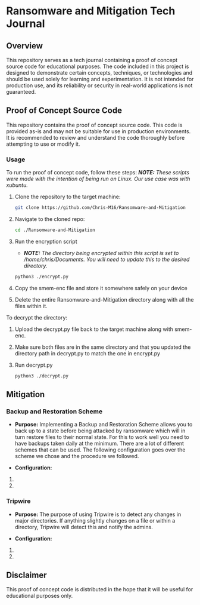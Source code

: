 # Ransomware and Mitigation Tech Journal

## Overview

This repository serves as a tech journal containing a proof of concept source code for educational purposes. The code included in this project is designed to demonstrate certain concepts, techniques, or technologies and should be used solely for learning and experimentation. It is not intended for production use, and its reliability or security in real-world applications is not guaranteed.

## Proof of Concept Source Code

This repository contains the proof of concept source code. This code is provided as-is and may not be suitable for use in production environments. It is recommended to review and understand the code thoroughly before attempting to use or modify it.

### Usage

To run the proof of concept code, follow these steps:
_**NOTE:** These scripts were made with the intention of being run on Linux. Our use case was with xubuntu._

1. Clone the repository to the target machine:

    ```bash
    git clone https://github.com/Chris-M16/Ransomware-and-Mitigation
    ```

2. Navigate to the cloned repo:

    ```bash
    cd ./Ransomware-and-Mitigation
    ```

3. Run the encryption script
    * _**NOTE:** The directory being encrypted within this script is set to /home/chris/Documents. You will need to update this to the desired directory._
    ```bash
    python3 ./encrypt.py
    ```
5. Copy the smem-enc file and store it somewhere safely on your device


6. Delete the entire Ransomware-and-Mitigation directory along with all the files within it.

To decrypt the directory:
1. Upload the decrypt.py file back to the target machine along with smem-enc.

2. Make sure both files are in the same directory and that you updated the directory path in decrypt.py to match the one in encrypt.py

3. Run decrypt.py
    ```bash
    python3 ./decrypt.py
    ```

## Mitigation

### Backup and Restoration Scheme
* **Purpose:** Implementing a Backup and Restoration Scheme allows you to back up to a state before being attacked by ransomware which will in turn restore files to their normal state. For this to work well you need to have backups taken daily at the minimum. There are a lot of different schemes that can be used. The following configuration goes over the scheme we chose and the procedure we followed.

* **Configuration:** 
1. 
2. 

### Tripwire
* **Purpose:** The purpose of using Tripwire is to detect any changes in major directories. If anything slightly changes on a file or within a directory, Tripwire will detect this and notify the admins.

* **Configuration:** 
1. 
2. 

## Disclaimer

This proof of concept code is distributed in the hope that it will be useful for educational purposes only.
